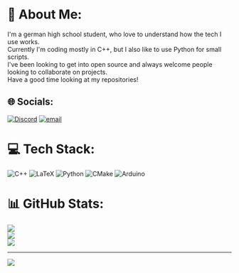 # 💫 About Me:
I'm a german high school student, who love to understand how the tech I use works.<br>Currently I'm coding mostly in C++, but I also like to use Python for small scripts.<br>I've been looking to get into open source and always welcome people looking to collaborate on projects.<br>Have a good time looking at my repositories!


## 🌐 Socials:
[![Discord](https://img.shields.io/badge/Discord-%237289DA.svg?logo=discord&logoColor=white)](https://discord.gg/derflo19) [![email](https://img.shields.io/badge/Email-D14836?logo=gmail&logoColor=white)](mailto:florianhagemann@mail.de) 

# 💻 Tech Stack:
![C++](https://img.shields.io/badge/c++-%2300599C.svg?style=for-the-badge&logo=c%2B%2B&logoColor=white) ![LaTeX](https://img.shields.io/badge/latex-%23008080.svg?style=for-the-badge&logo=latex&logoColor=white) ![Python](https://img.shields.io/badge/python-3670A0?style=for-the-badge&logo=python&logoColor=ffdd54) ![CMake](https://img.shields.io/badge/CMake-%23008FBA.svg?style=for-the-badge&logo=cmake&logoColor=white) ![Arduino](https://img.shields.io/badge/-Arduino-00979D?style=for-the-badge&logo=Arduino&logoColor=white)
# 📊 GitHub Stats:
![](https://github-readme-stats.vercel.app/api?username=Florian-Hagemann&theme=gruvbox&hide_border=false&include_all_commits=false&count_private=true)<br/>
![](https://nirzak-streak-stats.vercel.app/?user=Florian-Hagemann&theme=gruvbox&hide_border=false)<br/>
![](https://github-readme-stats.vercel.app/api/top-langs/?username=Florian-Hagemann&theme=gruvbox&hide_border=false&include_all_commits=false&count_private=true&layout=compact)

---
[![](https://visitcount.itsvg.in/api?id=Florian-Hagemann&icon=0&color=0)](https://visitcount.itsvg.in)

<!-- Proudly created with GPRM ( https://gprm.itsvg.in ) -->
